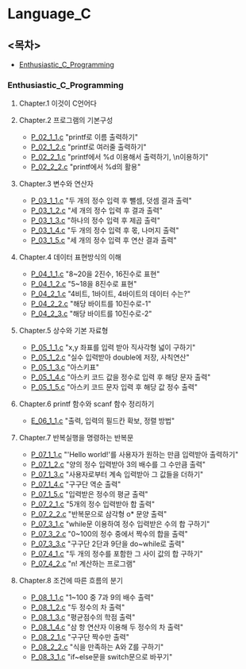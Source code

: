 # Language_C

## <목차>

- [Enthusiastic_C_Programming](#Enthusiastic_C_Programming)

### Enthusiastic_C_Programming

1. Chapter.1 이것이 C언어다

2. Chapter.2 프로그램의 기본구성

   - [P_02_1_1.c](./Language_C/Enthusiastic_C_programming/Problem_02/P_02_1_1.c) "printf로 이름 출력하기"
   - [P_02_1_2.c](./Language_C/Enthusiastic_C_programming/Problem_02/P_02_1_2.c) "printf로 여러줄 출력하기"
   - [P_02_2_1.c](./Language_C/Enthusiastic_C_programming/Problem_02/P_02_2_1.c) "printf에서 %d 이용해서 출력하기, \n이용하기"
   - [P_02_2_2.c](./Language_C/Enthusiastic_C_programming/Problem_02/P_02_2_2.c) "printf에서 %d의 활용"

3. Chapter.3 변수와 연산자

   - [P_03_1_1.c](./Language_C/Enthusiastic_C_programming/Problem_03/P_03_1_1.c) "두 개의 정수 입력 후 뺄셈, 덧셈 결과 출력"
   - [P_03_1_2.c](./Language_C/Enthusiastic_C_programming/Problem_03/P_03_1_2.c) "세 개의 정수 입력 후 결과 출력"
   - [P_03_1_3.c](./Language_C/Enthusiastic_C_programming/Problem_03/P_03_1_3.c) "하나의 정수 입력 후 제곱 출력"
   - [P_03_1_4.c](./Language_C/Enthusiastic_C_programming/Problem_03/P_03_1_4.c) "두 개의 정수 입력 후 몫, 나머지 출력"
   - [P_03_1_5.c](./Language_C/Enthusiastic_C_programming/Problem_03/P_03_1_5.c) "세 개의 정수 입력 후 연산 결과 출력"

4. Chapter.4 데이터 표현방식의 이해

   - [P_04_1_1.c](./Language_C/Enthusiastic_C_programming/Problem_04/P_04_1_1.c) "8~20을 2진수, 16진수로 표현"
   - [P_04_1_2.c](./Language_C/Enthusiastic_C_programming/Problem_04/P_04_1_2.c) "5~18을 8진수로 표현"
   - [P_04_2_1.c](./Language_C/Enthusiastic_C_programming/Problem_04/P_04_2_1.c) "4비트, 1바이트, 4바이트의 데이터 수는?"
   - [P_04_2_2.c](./Language_C/Enthusiastic_C_programming/Problem_04/P_04_2_2.c) "해당 바이트를 10진수로-1"
   - [P_04_2_3.c](./Language_C/Enthusiastic_C_programming/Problem_04/P_04_2_3.c) "해당 바이트를 10진수로-2"

5. Chapter.5 상수와 기본 자료형

   - [P_05_1_1.c](./Language_C/Enthusiastic_C_programming/Problem_05/P_05_1_1.c) "x,y 좌표를 입력 받아 직사각형 넓이 구하기"
   - [P_05_1_2.c](./Language_C/Enthusiastic_C_programming/Problem_05/P_05_1_2.c) "실수 입력받아 double에 저장, 사칙연산"
   - [P_05_1_3.c](./Language_C/Enthusiastic_C_programming/Problem_05/P_05_1_3.c) "아스키표"
   - [P_05_1_4.c](./Language_C/Enthusiastic_C_programming/Problem_05/P_05_1_4.c) "아스키 코드 값을 정수로 입력 후 해당 문자 출력"
   - [P_05_1_5.c](./Language_C/Enthusiastic_C_programming/Problem_05/P_05_1_5.c) "아스키 코드 문자 입력 후 해당 값 정수 출력"

6. Chapter.6 printf 함수와 scanf 함수 정리하기

   - [E_06_1_1.c](./Language_C/Enthusiastic_C_programming/Problem_06/E_06_1_1.c) "출력, 입력의 필드칸 확보, 정렬 방법"

7. Chapter.7 반복실행을 명령하는 반복문

   - [P_07_1_1.c](./Language_C/Enthusiastic_C_programming/Problem_07/P_07_1_1.c) "'Hello world!'를 사용자가 원하는 만큼 입력받아 출력하기"
   - [P_07_1_2.c](./Language_C/Enthusiastic_C_programming/Problem_07/P_07_1_2.c) "양의 정수 입력받아 3의 배수를 그 수만큼 출력"
   - [P_07_1_3.c](./Language_C/Enthusiastic_C_programming/Problem_07/P_07_1_3.c) "사용자로부터 계속 입력받아 그 값들을 더하기"
   - [P_07_1_4.c](./Language_C/Enthusiastic_C_programming/Problem_07/P_07_1_4.c) "구구단 역순 출력"
   - [P_07_1_5.c](./Language_C/Enthusiastic_C_programming/Problem_07/P_07_1_5.c) "입력받은 정수의 평균 출력"
   - [P_07_2_1.c](./Language_C/Enthusiastic_C_programming/Problem_07/P_07_2_1.c) "5개의 정수 입력받아 합 출력"
   - [P_07_2_2.c](./Language_C/Enthusiastic_C_programming/Problem_07/P_07_2_2.c) "반복문으로 삼각형 o\* 문양 출력"
   - [P_07_3_1.c](./Language_C/Enthusiastic_C_programming/Problem_07/P_07_3_1.c) "while문 이용하여 정수 입력받은 수의 합 구하기"
   - [P_07_3_2.c](./Language_C/Enthusiastic_C_programming/Problem_07/P_07_3_2.c) "0~100의 정수 중에서 짝수의 합을 출력"
   - [P_07_3_3.c](./Language_C/Enthusiastic_C_programming/Problem_07/P_07_3_3.c) "구구단 2단과 9단을 do~while로 출력"
   - [P_07_4_1.c](./Language_C/Enthusiastic_C_programming/Problem_07/P_07_4_1.c) "두 개의 정수를 포함한 그 사이 값의 합 구하기"
   - [P_07_4_2.c](./Language_C/Enthusiastic_C_programming/Problem_07/P_07_4_2.c) "n! 계산하는 프로그램"

8. Chapter.8 조건에 따른 흐름의 분기
   - [P_08_1_1.c](./Language_C/Enthusiastic_C_programming/Problem_08/P_08_1_1.c) "1~100 중 7과 9의 배수 출력"
   - [P_08_1_2.c](./Language_C/Enthusiastic_C_programming/Problem_08/P_08_1_2.c) "두 정수의 차 출력"
   - [P_08_1_3.c](./Language_C/Enthusiastic_C_programming/Problem_08/P_08_1_3.c) "평균점수의 학점 출력"
   - [P_08_1_4.c](./Language_C/Enthusiastic_C_programming/Problem_08/P_08_1_4.c) "삼 항 연산자 이용해 두 정수의 차 출력"
   - [P_08_2_1.c](./Language_C/Enthusiastic_C_programming/Problem_08/P_08_2_1.c) "구구단 짝수만 출력"
   - [P_08_2_2.c](./Language_C/Enthusiastic_C_programming/Problem_08/P_08_2_2.c) "식을 만족하는 A와 Z를 구하기"
   - [P_08_3_1.c](./Language_C/Enthusiastic_C_programming/Problem_08/P_08_3_1.c) "if~else문을 switch문으로 바꾸기"
